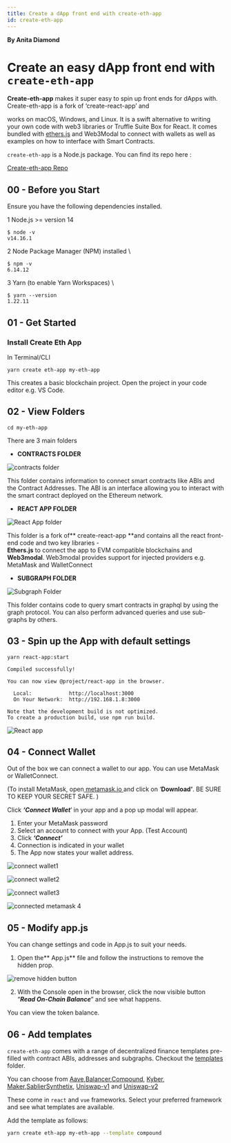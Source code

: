 ```yaml
---
title: Create a dApp front end with create-eth-app
id: create-eth-app
---
```


**By Anita Diamond**


# Create an easy dApp front end with `create-eth-app`

**Create-eth-app** makes it super easy to spin up front ends for dApps with. Create-eth-app is a fork of ‘create-react-app’ and 

works on macOS, Windows, and Linux. It is a swift alternative to writing your own code with web3 libraries or Truffle Suite Box for React. It comes bundled with [ethers.js](https://docs.ethers.io/) and Web3Modal to connect with wallets as well as examples on how to interface with Smart Contracts. 

`create-eth-app` is a Node.js package. You can find its repo here : 

[Create-eth-app Repo](https://github.com/paulrberg/create-eth-app)


## 00 - Before you Start

Ensure you have the following dependencies installed. 

1 Node.js >= version 14


```
$ node -v
v14.16.1

```

2 Node Package Manager (NPM) installed \



```
$ npm -v
6.14.12

```



3 Yarn (to enable Yarn Workspaces) \



```
$ yarn --version
1.22.11
```



## 01 - Get Started


### Install Create Eth App

In Terminal/CLI


```
yarn create eth-app my-eth-app
```


This creates a basic blockchain project. Open the project in your code editor e.g. VS Code.


## 02 - View Folders


```
cd my-eth-app
```


There are 3 main folders



- **CONTRACTS FOLDER**


![contracts folder](smart-contract-folder.png)


This folder contains information to connect smart contracts like ABIs and the Contract Addresses. The ABI is an interface allowing you to interact with the smart contract deployed on the Ethereum network.

- **REACT APP FOLDER**


![React App folder](react-app-folder.png)


This folder is a fork of** create-react-app **and contains all the react front-end code and two key libraries -  
**Ethers.js** to connect the app to EVM compatible blockchains and **Web3modal**.  Web3modal provides support for injected providers e.g. MetaMask and WalletConnect

- **SUBGRAPH FOLDER** 

![Subgraph Folder](subgraph-folder.png)


This folder contains code to query smart contracts in graphql by using the graph protocol.  You can also perform advanced queries and use sub-graphs by others. 


## 03 - Spin up the App with default settings


```
yarn react-app:start

Compiled successfully!

You can now view @project/react-app in the browser.

  Local:            http://localhost:3000
  On Your Network:  http://192.168.1.8:3000

Note that the development build is not optimized.
To create a production build, use npm run build.
```

![React app](app.png)



## 04 - Connect Wallet

Out of the box we can connect a wallet to our app. You can use MetaMask or WalletConnect. 

(To install MetaMask, open[ metamask.io ](https://metamask.io/) and click on ‘**Download’**. BE SURE TO KEEP YOUR SECRET SAFE. )

Click **_‘Connect Wallet_**’ in your app and a pop up modal will appear.



1. Enter your MetaMask password
2. Select an account to connect with your App. (Test Account)
3. Click **_‘Connect’_** 
4. Connection is indicated in your wallet
5. The App now states your wallet address.


![connect wallet1](connect-metamask1.png)

![connect wallet2](connect-metamask2.png)

![connect wallet3](connect-metamask3.png)

![connected metamask 4](connected-metamask4.png)

## 05 - Modify app.js

You can change settings and code in App.js to suit your needs. 


1. Open the** App.js** file and follow the instructions to remove the hidden prop. 

![remove hidden button](remove-hidden-button.png)

2. With the Console open in the browser, click the now visible button “**_Read On-Chain Balance_**” and see what happens.

You can view the token balance. 


## 06 - Add templates

```create-eth-app``` comes with a range of decentralized finance templates pre-filled with contract ABIs, addresses and subgraphs. Checkout the [templates](https://github.com/paulrberg/create-eth-app/blob/develop/templates) folder. 

You can choose from [Aave](https://github.com/paulrberg/create-eth-app/tree/develop/templates/react/aave),[Balancer](https://github.com/paulrberg/create-eth-app/tree/develop/templates/react/balancer),[Compound](https://github.com/paulrberg/create-eth-app/tree/develop/templates/react/compound), [Kyber](https://github.com/paulrberg/create-eth-app/tree/develop/templates/react/kyber), [Maker](https://github.com/paulrberg/create-eth-app/tree/develop/templates/react/maker),[Sablier](https://github.com/paulrberg/create-eth-app/tree/develop/templates/react/sablier-v1)[Synthetix](https://github.com/paulrberg/create-eth-app/tree/develop/templates/react/synthetix), [Uniswap-v1](https://github.com/paulrberg/create-eth-app/tree/develop/templates/react/uniswap-v1) and [Uniswap-v2](https://github.com/paulrberg/create-eth-app/tree/develop/templates/react/uniswap-v2)

These come in ``react`` and ```vue``` frameworks. Select your preferred framework and see what templates are available.

Add the template as follows:

```bash
yarn create eth-app my-eth-app --template compound
```







